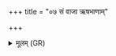 +++
title = "०७ सं वाजा ऋषभाणाम्"

+++
<details><summary>मूलम् (GR)</summary>

सं वाजा ऋषभाणां  
सं शुष्मा ओषधीनाम् ।  
सं पुंसाम् इन्द्र वृष्ण्यम् +++(Bhatt. pūṣām)+++  
अस्मै धेहि तनूबलम् ॥
</details>